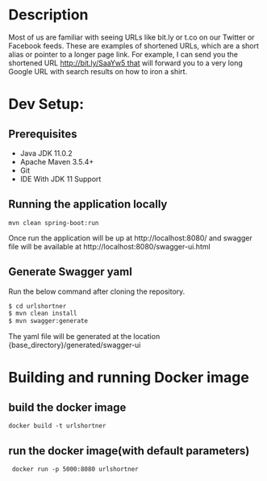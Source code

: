 # Description
Most of us are familiar with seeing URLs like bit.ly or t.co on our Twitter or Facebook feeds. These are examples of shortened URLs, which are a short alias or pointer to a longer page link. For example, I can send you the shortened URL http://bit.ly/SaaYw5 that will forward you to a very long Google URL with search results on how to iron a shirt.

# Dev Setup:
## Prerequisites
* Java JDK 11.0.2
* Apache Maven 3.5.4+
* Git
* IDE With JDK 11 Support


## Running the application locally
```
mvn clean spring-boot:run
```
Once run the application will be up at http://localhost:8080/ and swagger file will be available at http://localhost:8080/swagger-ui.html


## Generate Swagger yaml
Run the below command after cloning the repository.
```sh
$ cd urlshortner
$ mvn clean install
$ mvn swagger:generate
```
The yaml file will be generated at the location  {base_directory}/generated/swagger-ui

# Building and running Docker image
## build the docker image
```
docker build -t urlshortner
```
## run the docker image(with default parameters)
```
 docker run -p 5000:8080 urlshortner
```

